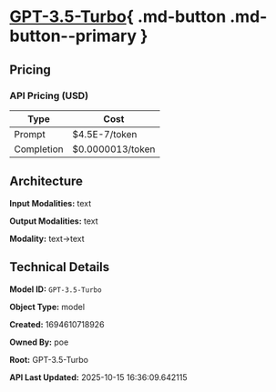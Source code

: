 # [GPT-3.5-Turbo](https://poe.com/GPT-3.5-Turbo){ .md-button .md-button--primary }

## Pricing

### API Pricing (USD)

| Type | Cost |
|------|------|
| Prompt | $4.5E-7/token |
| Completion | $0.0000013/token |

## Architecture

**Input Modalities:** text

**Output Modalities:** text

**Modality:** text->text


## Technical Details

**Model ID:** `GPT-3.5-Turbo`

**Object Type:** model

**Created:** 1694610718926

**Owned By:** poe

**Root:** GPT-3.5-Turbo

**API Last Updated:** 2025-10-15 16:36:09.642115
